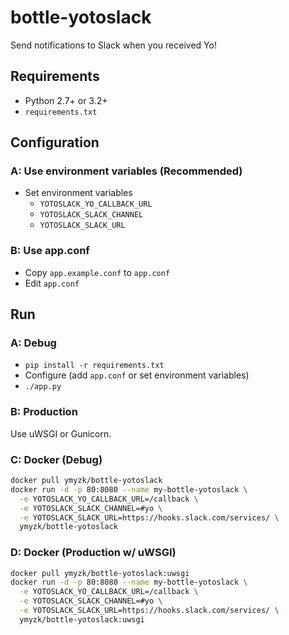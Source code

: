 # bottle-yotoslack
Send notifications to Slack when you received Yo!

## Requirements
* Python 2.7+ or 3.2+
* `requirements.txt`

## Configuration
### A: Use environment variables (Recommended)
* Set environment variables
  * `YOTOSLACK_YO_CALLBACK_URL`
  * `YOTOSLACK_SLACK_CHANNEL`
  * `YOTOSLACK_SLACK_URL`

### B: Use app.conf
* Copy `app.example.conf` to `app.conf`
* Edit `app.conf`

## Run
### A: Debug
* `pip install -r requirements.txt`
* Configure (add `app.conf` or set environment variables)
* `./app.py`

### B: Production
Use uWSGI or Gunicorn.

### C: Docker (Debug)
```bash
docker pull ymyzk/bottle-yotoslack
docker run -d -p 80:8080 --name my-bottle-yotoslack \
  -e YOTOSLACK_YO_CALLBACK_URL=/callback \
  -e YOTOSLACK_SLACK_CHANNEL=#yo \
  -e YOTOSLACK_SLACK_URL=https://hooks.slack.com/services/ \
  ymyzk/bottle-yotoslack
```

### D: Docker (Production w/ uWSGI)
```bash
docker pull ymyzk/bottle-yotoslack:uwsgi
docker run -d -p 80:8080 --name my-bottle-yotoslack \
  -e YOTOSLACK_YO_CALLBACK_URL=/callback \
  -e YOTOSLACK_SLACK_CHANNEL=#yo \
  -e YOTOSLACK_SLACK_URL=https://hooks.slack.com/services/ \
  ymyzk/bottle-yotoslack:uwsgi
```
